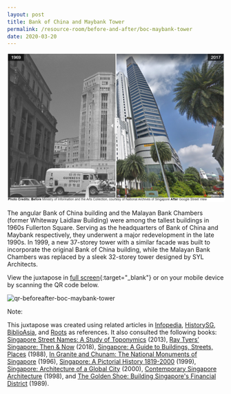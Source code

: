 ```yaml
---
layout: post
title: Bank of China and Maybank Tower
permalink: /resource-room/before-and-after/boc-maybank-tower
date: 2020-03-20
---
```


<img src="/images/before-after-image-bank-of-china.png" alt="before-after-image-bank-of-china-maybank"/>

The angular Bank of China building and the Malayan Bank Chambers (former Whiteway Laidlaw Building) were among the tallest buildings in 1960s Fullerton Square. Serving as the headquarters of Bank of China and Maybank respectively, they underwent a major redevelopment in the late 1990s. In 1999, a new 37-storey tower with a similar facade was built to incorporate the original Bank of China building, while the Malayan Bank Chambers was replaced by a sleek 32-storey tower designed by SYL Architects.

View the juxtapose in [full screen](https://cdn.knightlab.com/libs/juxtapose/latest/embed/index.html?uid=df507012-b264-11e9-b9b8-0edaf8f81e27){:target="_blank"} or on your mobile device by scanning the QR code below.

<img src="/images/qr-code-beforeafter-boc-maybank.png" alt="qr-beforeafter-boc-maybank-tower" style="width:200px;" />

Note:

This juxtapose was created using related articles in [Infopedia](https://eresources.nlb.gov.sg/infopedia/), [HistorySG](http://eresources.nlb.gov.sg/history), [BiblioAsia](https://www.nlb.gov.sg/Browse/BiblioAsia.aspx), and [Roots](https://www.roots.sg/) as references. It also consulted the following books: [Singapore Street Names: A Study of Toponymics](https://eservice.nlb.gov.sg/item_holding.aspx?bid=200123850) (2013), [Ray Tyers’ Singapore: Then & Now](https://eservice.nlb.gov.sg/item_holding.aspx?bid=203784837) (2018), [Singapore: A Guide to Buildings, Streets, Places](http://eservice.nlb.gov.sg/item_holding.aspx?bid=4712298) (1988), [In Granite and Chunam: The National Monuments of Singapore](http://eservice.nlb.gov.sg/item_holding_s.aspx?bid=7919754) (1996), [Singapore: A Pictorial History 1819-2000](http://eservice.nlb.gov.sg/item_holding.aspx?bid=9651676) (1999), [Singapore: Architecture of a Global City](http://eservice.nlb.gov.sg/item_holding.aspx?bid=10074731) (2000), [Contemporary Singapore Architecture](http://eservice.nlb.gov.sg/item_holding.aspx?bid=9151059) (1998), and [The Golden Shoe: Building Singapore's Financial District](http://eservice.nlb.gov.sg/item_holding.aspx?bid=5390839) (1989).

